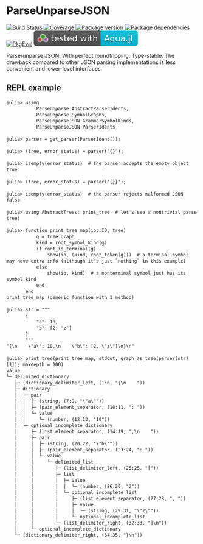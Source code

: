 # ParseUnparseJSON

[![Build Status](https://github.com/JuliaIO/ParseUnparseJSON.jl/actions/workflows/CI.yml/badge.svg?branch=main)](https://github.com/JuliaIO/ParseUnparseJSON.jl/actions/workflows/CI.yml?query=branch%3Amain)
[![Coverage](https://codecov.io/gh/JuliaIO/ParseUnparseJSON.jl/branch/main/graph/badge.svg)](https://codecov.io/gh/JuliaIO/ParseUnparseJSON.jl)
[![Package version](https://juliahub.com/docs/General/ParseUnparseJSON/stable/version.svg)](https://juliahub.com/ui/Packages/General/ParseUnparseJSON)
[![Package dependencies](https://juliahub.com/docs/General/ParseUnparseJSON/stable/deps.svg)](https://juliahub.com/ui/Packages/General/ParseUnparseJSON?t=2)
[![PkgEval](https://JuliaCI.github.io/NanosoldierReports/pkgeval_badges/P/ParseUnparseJSON.svg)](https://JuliaCI.github.io/NanosoldierReports/pkgeval_badges/P/ParseUnparseJSON.html)
[![Aqua](https://raw.githubusercontent.com/JuliaTesting/Aqua.jl/master/badge.svg)](https://github.com/JuliaTesting/Aqua.jl)

Parse/unparse JSON. With perfect roundtripping. Type-stable. The drawback compared to other JSON parsing implementations is less convenient and lower-level interfaces.

## REPL example

```julia-repl
julia> using
           ParseUnparse.AbstractParserIdents,
           ParseUnparse.SymbolGraphs,
           ParseUnparseJSON.GrammarSymbolKinds,
           ParseUnparseJSON.ParserIdents

julia> parser = get_parser(ParserIdent());

julia> (tree, error_status) = parser("{}");

julia> isempty(error_status)  # the parser accepts the empty object
true

julia> (tree, error_status) = parser("{}}");

julia> isempty(error_status)  # the parser rejects malformed JSON
false

julia> using AbstractTrees: print_tree  # let's see a nontrivial parse tree!

julia> function print_tree_map(io::IO, tree)
           g = tree.graph
           kind = root_symbol_kind(g)
           if root_is_terminal(g)
               show(io, (kind, root_token(g)))  # a terminal symbol may have extra info (although it's just `nothing` in this example)
           else
               show(io, kind)  # a nonterminal symbol just has its symbol kind
           end
       end
print_tree_map (generic function with 1 method)

julia> str = """
       {
           "a": 10,
           "b": [2, "z"]
       }
       """
"{\n    \"a\": 10,\n    \"b\": [2, \"z\"]\n}\n"

julia> print_tree(print_tree_map, stdout, graph_as_tree(parser(str)[1]); maxdepth = 100)
value
└─ delimited_dictionary
   ├─ (dictionary_delimiter_left, (1:6, "{\n    "))
   ├─ dictionary
   │  ├─ pair
   │  │  ├─ (string, (7:9, "\"a\""))
   │  │  ├─ (pair_element_separator, (10:11, ": "))
   │  │  └─ value
   │  │     └─ (number, (12:13, "10"))
   │  └─ optional_incomplete_dictionary
   │     ├─ (list_element_separator, (14:19, ",\n    "))
   │     ├─ pair
   │     │  ├─ (string, (20:22, "\"b\""))
   │     │  ├─ (pair_element_separator, (23:24, ": "))
   │     │  └─ value
   │     │     └─ delimited_list
   │     │        ├─ (list_delimiter_left, (25:25, "["))
   │     │        ├─ list
   │     │        │  ├─ value
   │     │        │  │  └─ (number, (26:26, "2"))
   │     │        │  └─ optional_incomplete_list
   │     │        │     ├─ (list_element_separator, (27:28, ", "))
   │     │        │     ├─ value
   │     │        │     │  └─ (string, (29:31, "\"z\""))
   │     │        │     └─ optional_incomplete_list
   │     │        └─ (list_delimiter_right, (32:33, "]\n"))
   │     └─ optional_incomplete_dictionary
   └─ (dictionary_delimiter_right, (34:35, "}\n"))
```
